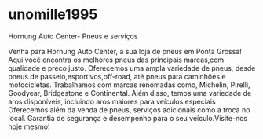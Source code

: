 # unomille1995
Hornung Auto Center- Pneus e serviços 

Venha para Hornung Auto Center, a sua loja de pneus em Ponta Grossa!
Aqui você encontra os melhores pneus das principais marcas,com qualidade e preco justo. 
Oferecemos uma ampla variedade de pneus, desde pneus de passeio,esportivos,off-road, até pneus para caminhões e motocicletas.
Trabalhamos com marcas renomadas como, Michelin, Pirelli, Goodyear, Bridgestone e Continental.
Além disso, temos uma variedade de aros disponíveis, incluindo aros maiores para veículos especiais
Oferecemos além da venda de pneus, serviços adicionais como a troca no local.
Garantia de segurança e desempenho para o seu veículo.Visite-nos hoje mesmo!
